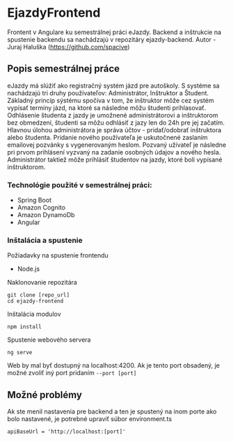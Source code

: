# EjazdyFrontend

Frontent v Angulare ku semestrálnej práci eJazdy. Backend
a inštrukcie na spustenie backendu sa nachádzajú v repozitáry ejazdy-backend.
Autor - Juraj Haluška (https://github.com/spacive)

## Popis semestrálnej práce

eJazdy má slúžiť ako registračný systém jázd pre autoškoly. S systéme sa nachádzajú
tri druhy používateľov: Administrátor, Inštruktor a Študent. Základný princíp
sýstému spočíva v tom, že inštruktor môže cez systém vypísať termíny jázd, na ktoré
sa následne môžu študenti prihlasovať. Odhlásenie študenta z jazdy je umožnené administrátorovi
a inštruktorom bez obmedzení, študenti sa môžu odhlásiť z jazy len do 24h
pre jej začatím. Hlavnou úlohou administrátora je správa účtov - pridať/odobrať
inštruktora alebo študenta. Pridanie nového používateľa je uskutočnené zaslaním emailovej 
pozvánky s vygenerovaným heslom. Pozvaný užívateľ je následne pri prvom prihlásení vyzvaný 
na zadanie osobných údajov a nového hesla. Administrátor taktiež môže prihlásiť študentov na
jazdy, ktoré boli vypísané inštruktorom.

### Technológie použité v semestrálnej práci:
- Spring Boot
- Amazon Cognito
- Amazon DynamoDb
- Angular

### Inštalácia a spustenie

Požiadavky na spustenie frontendu
- Node.js

Naklonovanie repozitára
```
git clone [repo_url]
cd ejazdy-frontend
```

Inštalácia modulov
```
npm install
```

Spustenie webového servera
```
ng serve
```

Web by mal byť dostupný na localhost:4200.
Ak je tento port obsadený, je možné zvoliť iný port
pridaním `--port [port]`

## Možné problémy
Ak ste menil nastavenia pre backend a ten je spustený
na inom porte ako bolo nastavené, je potrebné upraviť súbor environment.ts
```
apiBaseUrl = 'http://localhost:[port]'
